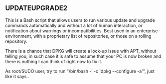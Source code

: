 ## UPDATEUPGRADE2

This is a Bash script that allows users to run various update and upgrade commands automatically and 
without a lot of human interaction, or notification about warnings or incompatibilities. Best used in an enterprise environment, with a proprietary list of repositories, or those on a rolling repository.

There is a chance that DPKG will create a lock-up issue with APT, without telling you, in such case it is safe to assume that your PC is now broken and there is nothing I can think of right now to fix it. 

As root/SUDO user, try to run "/bin/bash -i -c 'dpkg --configure -a'", just like it says..
